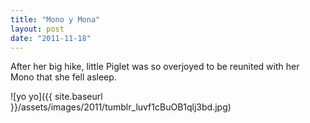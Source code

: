 ```yaml
---
title: "Mono y Mona"
layout: post
date: "2011-11-18"
---
```


After her big hike, little Piglet was so overjoyed to be reunited with her Mono that she fell asleep. 

![yo yo]({{ site.baseurl }}/assets/images/2011/tumblr_luvf1cBuOB1qlj3bd.jpg)
